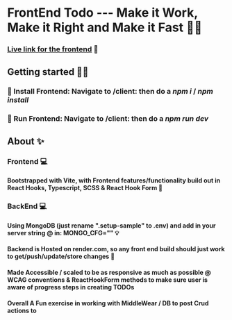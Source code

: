 # FrontEnd Todo --- Make it Work, Make it Right and Make it Fast 🤹‍♀️  
 
### [Live link for the frontend](https://truculent-coolss.surge.sh/) 🥳  

## Getting started 🏄‍♂️
### 💾 Install Frontend: Navigate to /client: then do a _npm i_ / _npm install_  
### 💾 Run Frontend:  Navigate to /client: then do a _npm run dev_  
 
## About ✨
### Frontend 💻
#### Bootstrapped with Vite, with Frontend features/functionality build out in React Hooks, Typescript, SCSS & React Hook Form 🧪
### BackEnd 💻
#### Using MongoDB (just rename ".setup-sample" to .env) and add in your server string @ in: MONGO_CFG=""  💡  
#### Backend is Hosted on render.com, so any front end build should just work to get/push/update/store changes 🎉
 
####  Made Accessible  / scaled to be as responsive as much as possible @ WCAG conventions & ReactHookForm methods to make sure user is aware of progress steps in creating TODOs
#### Overall  A Fun exercise in working with MiddleWear / DB to post Crud actions to

